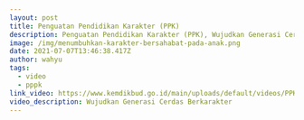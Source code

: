 ```yaml
---
layout: post
title: Penguatan Pendidikan Karakter (PPK)
description: Penguatan Pendidikan Karakter (PPK), Wujudkan Generasi Cerdas Berkarakter.
image: /img/menumbuhkan-karakter-bersahabat-pada-anak.png
date: 2021-07-07T13:46:38.417Z
author: wahyu
tags:
  - video
  - pppk
link_video: https://www.kemdikbud.go.id/main/uploads/default/videos/PPK.mp4
video_description: Wujudkan Generasi Cerdas Berkarakter
---
```

